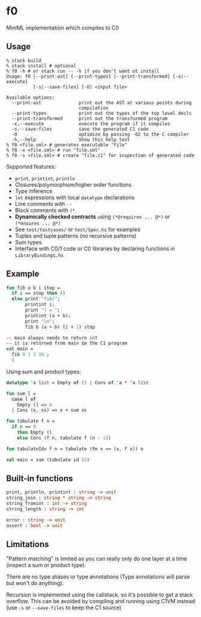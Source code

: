 # f0

MiniML implementation which compiles to C0

## Usage
```
% stack build
% stack install # optional
% f0 -h # or stack run -- -h if you don't want ot install
Usage: f0 [--print-ast] [--print-types] [--print-transformed] [-x|--execute]
          [-s|--save-files] [-O] <input file>

Available options:
  --print-ast              print out the AST at various points during
                           compilation
  --print-types            print out the types of the top level decls
  --print-transformed      print out the transformed program
  -x,--execute             execute the program if it compiles
  -s,--save-files          save the generated C1 code
  -O                       optimize by passing -O2 to the C compiler
  -h,--help                Show this help text
% f0 <file.sml> # generates executable "file"
% f0 -x <file.sml> # run "file.sml"
% f0 -s <file.sml> # create "file.c1" for inspection of generated code
```

Supported features:
 - `print`, `printint`, `println`
 - Closures/polymorphism/higher order functions
 - Type inference
 - `let` expressions with local `datatype` declarations
 - Line comments with `--` 
 - Block comments with `(*` 
 - **Dynamically checked contracts** using `(*@requires ... @*)` or `(*ensures ... @*)` 
 - See `test/testcases/` or `test/Spec.hs` for examples
 - Tuples and tuple patterns (no recursive patterns)
 - Sum types
 - Interface with C0/1 code or C0 libraries by declaring functions in `LibraryBindings.hs`

## Example

```sml
fun fib a b i stop =
  if i == stop then ()
  else print "fib(";
       printint i;
       print ") = ";
       printint (a + b);
       print "\n";
       fib b (a + b) (i + 1) stop

-- main always needs to return int
-- it is returned from main in the C1 program
val main = 
  fib 0 1 2 20 ; 
  0
```

Using sum and product types:
```sml
datatype 'a list = Empty of () | Cons of 'a * 'a list 

fun sum l =
  case l of
    Empty () => 0
  | Cons (x, xs) => x + sum xs

fun tabulate f n =
  if n == 0
    then Empty ()
    else Cons (f n, tabulate f (n - 1))

fun tabulateIdx f n = tabulate (fn x => (x, f x)) n

val main = sum (tabulate id 53)
```

## Built-in functions
```sml
print, println, printint : string -> unit 
string_join : string * string -> string
string_fromint : int -> string
string_length : string -> int

error : string -> unit
assert : bool -> unit
```

## Limitations
"Pattern matching" is limited as you can really only
do one layer at a time (inspect a sum or product type).

There are no type aliases or type annotations (Type annotations will parse but won't do anything).

Recursion is implemented using the callstack,
so it's possible to get a stack overflow. This can be avoided by
compiling and running using C1VM instead (use `-s` or `--save-files` to
keep the C1 source)
